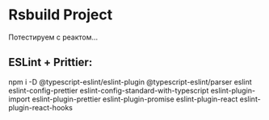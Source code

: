 # Rsbuild Project
Потестируем с реактом...

## ESLint + Prittier:
npm i -D @typescript-eslint/eslint-plugin @typescript-eslint/parser eslint eslint-config-prettier eslint-config-standard-with-typescript eslint-plugin-import eslint-plugin-prettier eslint-plugin-promise eslint-plugin-react eslint-plugin-react-hooks
